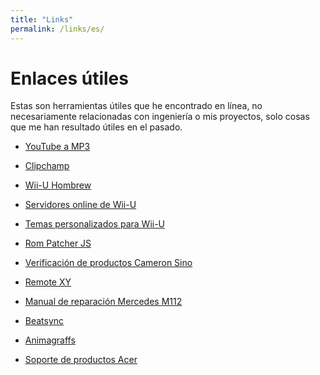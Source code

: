 ```yaml
---
title: "Links"
permalink: /links/es/
---
```


# Enlaces útiles
Estas son herramientas útiles que he encontrado en línea, no necesariamente relacionadas con ingeniería o mis proyectos, solo cosas que me han resultado útiles en el pasado.

- <a href="https://www.ezconv.com/" target="_blank" rel="noopener noreferrer">YouTube a MP3</a>

- <a href="https://app.clipchamp.com/login" target="_blank" rel="noopener noreferrer">Clipchamp</a>

- <a href="https://www.wiiu.hacks.guide/" target="_blank" rel="noopener noreferrer">Wii-U Hombrew</a>

- <a href="https://www.pretendo.network/" target="_blank" rel="noopener noreferrer">Servidores online de Wii-U</a>

- <a href="https://www.perrohuevo.wixsite.com/theme-cafe/" target="_blank" rel="noopener noreferrer">Temas personalizados para Wii-U</a>

- <a href="https://www.marcrobledo.com/RomPatcher.js/" target="_blank" rel="noopener noreferrer">Rom Patcher JS</a>

- <a href="https://www.cameronsino.com/product-verification.html/" target="_blank" rel="noopener noreferrer">Verificación de productos Cameron Sino</a>

- <a href="https://www.remotexy.com/en/editor/" target="_blank" rel="noopener noreferrer">Remote XY</a>

- <a href="https://www.scribd.com/document/873201139/MBenz-C240-C280-W202-M112-Repair" target="_blank" rel="noopener noreferrer">Manual de reparación Mercedes M112</a>

- <a href="https://www.beatsync.gg/" target="_blank" rel="noopener noreferrer">Beatsync</a>

- <a href="https://animagraffs.com//" target="_blank" rel="noopener noreferrer">Animagraffs</a>

- <a href="https://www.acer.com/us-en/support/product-support/" target="_blank" rel="noopener noreferrer">Soporte de productos Acer</a>